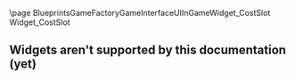 \page BlueprintsGameFactoryGameInterfaceUIInGameWidget_CostSlot Widget_CostSlot
## Widgets aren't supported by this documentation (yet)
